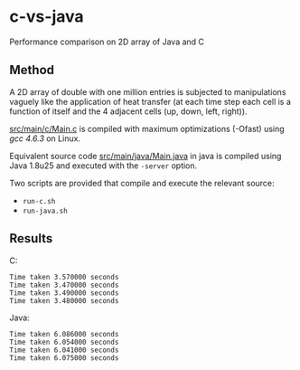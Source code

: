 # c-vs-java
Performance comparison on 2D array of Java and C

Method
----------
A 2D array of double with one million entries is subjected to manipulations vaguely like the application of heat transfer (at each time step each cell is a function of itself and the 4 adjacent cells (up, down, left, right)).

[src/main/c/Main.c](src/main/c/Main.c) is compiled with maximum optimizations (-Ofast) using *gcc 4.6.3* on Linux.

Equivalent source code [src/main/java/Main.java](src/main/java/Main.java) in java is compiled using Java 1.8u25 and executed with the ```-server``` option.

Two scripts are provided that compile and execute the relevant source:

* ```run-c.sh```
* ```run-java.sh```


Results
-----------
C:

```
Time taken 3.570000 seconds
Time taken 3.470000 seconds
Time taken 3.490000 seconds
Time taken 3.480000 seconds
```

Java:
```
Time taken 6.086000 seconds
Time taken 6.054000 seconds
Time taken 6.041000 seconds
Time taken 6.075000 seconds

```




